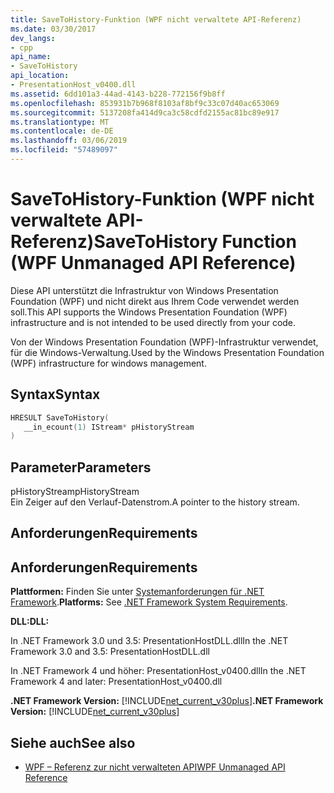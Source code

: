 ```yaml
---
title: SaveToHistory-Funktion (WPF nicht verwaltete API-Referenz)
ms.date: 03/30/2017
dev_langs:
- cpp
api_name:
- SaveToHistory
api_location:
- PresentationHost_v0400.dll
ms.assetid: 6dd101a3-44ad-4143-b228-772156f9b8ff
ms.openlocfilehash: 853931b7b968f8103af8bf9c33c07d40ac653069
ms.sourcegitcommit: 5137208fa414d9ca3c58cdfd2155ac81bc89e917
ms.translationtype: MT
ms.contentlocale: de-DE
ms.lasthandoff: 03/06/2019
ms.locfileid: "57489097"
---
```

# <a name="savetohistory-function-wpf-unmanaged-api-reference"></a><span data-ttu-id="14642-102">SaveToHistory-Funktion (WPF nicht verwaltete API-Referenz)</span><span class="sxs-lookup"><span data-stu-id="14642-102">SaveToHistory Function (WPF Unmanaged API Reference)</span></span>
<span data-ttu-id="14642-103">Diese API unterstützt die Infrastruktur von Windows Presentation Foundation (WPF) und nicht direkt aus Ihrem Code verwendet werden soll.</span><span class="sxs-lookup"><span data-stu-id="14642-103">This API supports the Windows Presentation Foundation (WPF) infrastructure and is not intended to be used directly from your code.</span></span>  
  
 <span data-ttu-id="14642-104">Von der Windows Presentation Foundation (WPF)-Infrastruktur verwendet, für die Windows-Verwaltung.</span><span class="sxs-lookup"><span data-stu-id="14642-104">Used by the Windows Presentation Foundation (WPF) infrastructure for windows management.</span></span>  
  
## <a name="syntax"></a><span data-ttu-id="14642-105">Syntax</span><span class="sxs-lookup"><span data-stu-id="14642-105">Syntax</span></span>  
  
```cpp  
HRESULT SaveToHistory(  
   __in_ecount(1) IStream* pHistoryStream  
)  
```  
  
## <a name="parameters"></a><span data-ttu-id="14642-106">Parameter</span><span class="sxs-lookup"><span data-stu-id="14642-106">Parameters</span></span>  
 <span data-ttu-id="14642-107">pHistoryStream</span><span class="sxs-lookup"><span data-stu-id="14642-107">pHistoryStream</span></span>  
 <span data-ttu-id="14642-108">Ein Zeiger auf den Verlauf-Datenstrom.</span><span class="sxs-lookup"><span data-stu-id="14642-108">A pointer to the history stream.</span></span>  
  
## <a name="requirements"></a><span data-ttu-id="14642-109">Anforderungen</span><span class="sxs-lookup"><span data-stu-id="14642-109">Requirements</span></span>  
  
## <a name="requirements"></a><span data-ttu-id="14642-110">Anforderungen</span><span class="sxs-lookup"><span data-stu-id="14642-110">Requirements</span></span>  
 <span data-ttu-id="14642-111">**Plattformen:** Finden Sie unter [Systemanforderungen für .NET Framework](../../get-started/system-requirements.md).</span><span class="sxs-lookup"><span data-stu-id="14642-111">**Platforms:** See [.NET Framework System Requirements](../../get-started/system-requirements.md).</span></span>  
  
 <span data-ttu-id="14642-112">**DLL:**</span><span class="sxs-lookup"><span data-stu-id="14642-112">**DLL:**</span></span>  
  
 <span data-ttu-id="14642-113">In .NET Framework 3.0 und 3.5: PresentationHostDLL.dll</span><span class="sxs-lookup"><span data-stu-id="14642-113">In the .NET Framework 3.0 and 3.5: PresentationHostDLL.dll</span></span>  
  
 <span data-ttu-id="14642-114">In .NET Framework 4 und höher: PresentationHost_v0400.dll</span><span class="sxs-lookup"><span data-stu-id="14642-114">In the .NET Framework 4 and later: PresentationHost_v0400.dll</span></span>  
  
 <span data-ttu-id="14642-115">**.NET Framework Version:** [!INCLUDE[net_current_v30plus](../../../../includes/net-current-v30plus-md.md)]</span><span class="sxs-lookup"><span data-stu-id="14642-115">**.NET Framework Version:** [!INCLUDE[net_current_v30plus](../../../../includes/net-current-v30plus-md.md)]</span></span>  
  
## <a name="see-also"></a><span data-ttu-id="14642-116">Siehe auch</span><span class="sxs-lookup"><span data-stu-id="14642-116">See also</span></span>
- [<span data-ttu-id="14642-117">WPF – Referenz zur nicht verwalteten API</span><span class="sxs-lookup"><span data-stu-id="14642-117">WPF Unmanaged API Reference</span></span>](wpf-unmanaged-api-reference.md)
